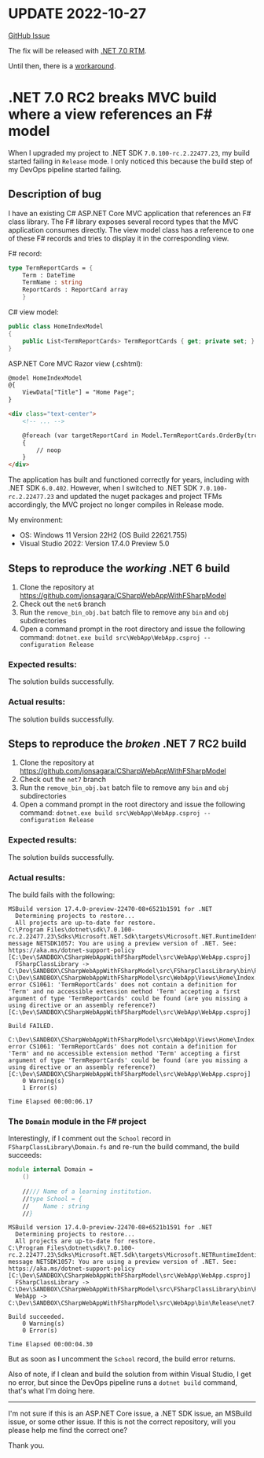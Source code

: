 # UPDATE 2022-10-27

[GitHub Issue](https://github.com/dotnet/aspnetcore/issues/44749)

The fix will be released with [.NET 7.0 RTM](https://github.com/dotnet/aspnetcore/issues/44749#issuecomment-1293867468).

Until then, there is a [workaround](https://github.com/dotnet/fsharp/issues/14088#issuecomment-1275845376).

# .NET 7.0 RC2 breaks MVC build where a view references an F# model

When I upgraded my project to .NET SDK `7.0.100-rc.2.22477.23`, my build started failing in `Release` mode. I only noticed this because the build step of my DevOps pipeline started failing.

## Description of bug

I have an existing C# ASP.NET Core MVC application that references an F# class library. The F# library exposes several record types that the MVC application consumes directly. The view model class has a reference to one of these F# records and tries to display it in the corresponding view.

F# record:

```fsharp
type TermReportCards = {
    Term : DateTime
    TermName : string
    ReportCards : ReportCard array
    }
```

C# view model:

```csharp
public class HomeIndexModel
{
    public List<TermReportCards> TermReportCards { get; private set; } = new();
}
```

ASP.NET Core MVC Razor view (.cshtml):

```html
@model HomeIndexModel
@{
    ViewData["Title"] = "Home Page";
}

<div class="text-center">
    <!-- ... -->

    @foreach (var targetReportCard in Model.TermReportCards.OrderBy(trc => trc.Term))
    {
        // noop
    }
</div>
```

The application has built and functioned correctly for years, including with .NET SDK `6.0.402`. However, when I switched to .NET SDK `7.0.100-rc.2.22477.23` and updated the nuget packages and project TFMs accordingly, the MVC project no longer compiles in Release mode.

My environment:

- OS: Windows 11 Version 22H2 (OS Build 22621.755)
- Visual Studio 2022: Version 17.4.0 Preview 5.0


## Steps to reproduce the *working* .NET 6 build

1. Clone the repository at https://github.com/jonsagara/CSharpWebAppWithFSharpModel
1. Check out the `net6` branch
1. Run the `remove_bin_obj.bat` batch file to remove any `bin` and `obj` subdirectories
1. Open a command prompt in the root directory and issue the following command: `dotnet.exe build src\WebApp\WebApp.csproj --configuration Release `

### Expected results:

The solution builds successfully.

### Actual results:

The solution builds successfully.

## Steps to reproduce the *broken* .NET 7 RC2 build

1. Clone the repository at https://github.com/jonsagara/CSharpWebAppWithFSharpModel
1. Check out the `net7` branch
1. Run the `remove_bin_obj.bat` batch file to remove any `bin` and `obj` subdirectories
1. Open a command prompt in the root directory and issue the following command: `dotnet.exe build src\WebApp\WebApp.csproj --configuration Release `

### Expected results:

The solution builds successfully.

### Actual results:

The build fails with the following:

```
MSBuild version 17.4.0-preview-22470-08+6521b1591 for .NET
  Determining projects to restore...
  All projects are up-to-date for restore.
C:\Program Files\dotnet\sdk\7.0.100-rc.2.22477.23\Sdks\Microsoft.NET.Sdk\targets\Microsoft.NET.RuntimeIdentifierInference.targets(257,5): message NETSDK1057: You are using a preview version of .NET. See: https://aka.ms/dotnet-support-policy [C:\Dev\SANDBOX\CSharpWebAppWithFSharpModel\src\WebApp\WebApp.csproj]
  FSharpClassLibrary -> C:\Dev\SANDBOX\CSharpWebAppWithFSharpModel\src\FSharpClassLibrary\bin\Release\net7.0\FSharpClassLibrary.dll
C:\Dev\SANDBOX\CSharpWebAppWithFSharpModel\src\WebApp\Views\Home\Index.cshtml(10,80): error CS1061: 'TermReportCards' does not contain a definition for 'Term' and no accessible extension method 'Term' accepting a first argument of type 'TermReportCards' could be found (are you missing a using directive or an assembly reference?) [C:\Dev\SANDBOX\CSharpWebAppWithFSharpModel\src\WebApp\WebApp.csproj]

Build FAILED.

C:\Dev\SANDBOX\CSharpWebAppWithFSharpModel\src\WebApp\Views\Home\Index.cshtml(10,80): error CS1061: 'TermReportCards' does not contain a definition for 'Term' and no accessible extension method 'Term' accepting a first argument of type 'TermReportCards' could be found (are you missing a using directive or an assembly reference?) [C:\Dev\SANDBOX\CSharpWebAppWithFSharpModel\src\WebApp\WebApp.csproj]
    0 Warning(s)
    1 Error(s)

Time Elapsed 00:00:06.17
```

### The `Domain` module in the F# project

Interestingly, if I comment out the `School` record in `FSharpClassLibrary\Domain.fs` and re-run the build command, the build succeeds:

```fsharp
module internal Domain =
    ()
    
    ///// Name of a learning institution.
    //type School = {
    //    Name : string
    //}
```


```
MSBuild version 17.4.0-preview-22470-08+6521b1591 for .NET
  Determining projects to restore...
  All projects are up-to-date for restore.
C:\Program Files\dotnet\sdk\7.0.100-rc.2.22477.23\Sdks\Microsoft.NET.Sdk\targets\Microsoft.NETRuntimeIdentifierInference.targets(257,5): message NETSDK1057: You are using a preview version of .NET. See: https://aka.ms/dotnet-support-policy [C:\Dev\SANDBOX\CSharpWebAppWithFSharpModel\src\WebApp\WebApp.csproj]
  FSharpClassLibrary -> C:\Dev\SANDBOX\CSharpWebAppWithFSharpModel\src\FSharpClassLibrary\bin\Release\net7.0\FSharpClassLibrary.dll
  WebApp -> C:\Dev\SANDBOX\CSharpWebAppWithFSharpModel\src\WebApp\bin\Release\net7.0\WebApp.dll

Build succeeded.
    0 Warning(s)
    0 Error(s)

Time Elapsed 00:00:04.30
```

But as soon as I uncomment the `School` record, the build error returns.

Also of note, if I clean and build the solution from within Visual Studio, I get no error, but since the DevOps pipeline runs a `dotnet build` command, that's what I'm doing here.

---

I'm not sure if this is an ASP.NET Core issue, a .NET SDK issue, an MSBuild issue, or some other issue. If this is not the correct repository, will you please help me find the correct one?

Thank you.